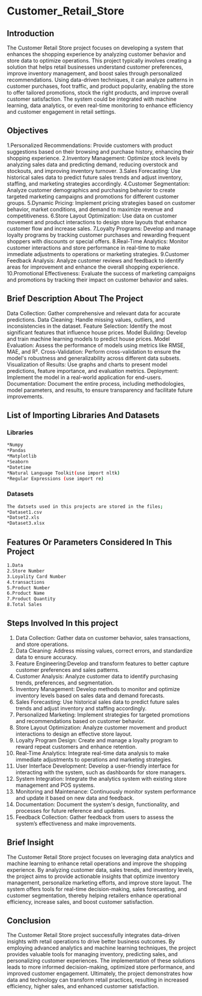 # Customer_Retail_Store
## Introduction
The Customer Retail Store project focuses on developing a system that enhances the shopping experience by analyzing customer behavior and store data to optimize operations. This project typically involves creating a solution that helps retail businesses understand customer preferences, improve inventory management, and boost sales through personalized recommendations. Using data-driven techniques, it can analyze patterns in customer purchases, foot traffic, and product popularity, enabling the store to offer tailored promotions, stock the right products, and improve overall customer satisfaction. The system could be integrated with machine learning, data analytics, or even real-time monitoring to enhance efficiency and customer engagement in retail settings.
## Objectives
1.Personalized Recommendations: Provide customers with product suggestions based on their browsing and purchase history, enhancing their shopping experience.
2.Inventory Management: Optimize stock levels by analyzing sales data and predicting demand, reducing overstock and stockouts, and improving inventory turnover.
3.Sales Forecasting: Use historical sales data to predict future sales trends and adjust inventory, staffing, and marketing strategies accordingly.
4.Customer Segmentation: Analyze customer demographics and purchasing behavior to create targeted marketing campaigns and promotions for different customer groups.
5.Dynamic Pricing: Implement pricing strategies based on customer behavior, market conditions, and demand to maximize revenue and competitiveness.
6.Store Layout Optimization: Use data on customer movement and product interactions to design store layouts that enhance customer flow and increase sales.
7.Loyalty Programs: Develop and manage loyalty programs by tracking customer purchases and rewarding frequent shoppers with discounts or special offers.
8.Real-Time Analytics: Monitor customer interactions and store performance in real-time to make immediate adjustments to operations or marketing strategies.
9.Customer Feedback Analysis: Analyze customer reviews and feedback to identify areas for improvement and enhance the overall shopping experience.
10.Promotional Effectiveness: Evaluate the success of marketing campaigns and promotions by tracking their impact on customer behavior and sales.
## Brief Description About The Project
Data Collection: Gather comprehensive and relevant data for accurate predictions.
Data Cleaning: Handle missing values, outliers, and inconsistencies in the dataset.
Feature Selection: Identify the most significant features that influence house prices.
Model Building: Develop and train machine learning models to predict house prices.
Model Evaluation: Assess the performance of models using metrics like RMSE, MAE, and R².
Cross-Validation: Perform cross-validation to ensure the model's robustness and generalizability across different data subsets.
Visualization of Results: Use graphs and charts to present model predictions, feature importance, and evaluation metrics.
Deployment: Implement the model in a real-world application for end-users.
Documentation: Document the entire process, including methodologies, model parameters, and results, to ensure transparency and facilitate future improvements.
## List of Importing Libraries And Datasets
### Libraries
```bash
*Numpy
*Pandas
*Matplotlib
*Seaborn
*Datetime
*Natural Language Toolkit(use import nltk)
*Regular Expressions (use import re)
```
### Datasets
```bash
The datsets used in this projects are stored in the files;
*Dataset1.csv
*Datset2.xls
*Dataset3.xlsx
```
## Features Or Parameters Considered In This Project
```bash
1.Data
2.Store Number
3.Loyality Card Number
4.transactions
5.Product Number
6.Product Name
7.Product Quantity
8.Total Sales
```
## Steps Involved In this project
1. Data Collection: Gather data on customer behavior, sales transactions, and store operations.
2. Data Cleaning: Address missing values, correct errors, and standardize data to ensure accuracy.
3. Feature Engineering:Develop and transform features to better capture customer preferences and sales patterns.
4. Customer Analysis: Analyze customer data to identify purchasing trends, preferences, and segmentation.
5. Inventory Management: Develop methods to monitor and optimize inventory levels based on sales data and demand forecasts.
6. Sales Forecasting: Use historical sales data to predict future sales trends and adjust inventory and staffing accordingly.
7. Personalized Marketing: Implement strategies for targeted promotions and recommendations based on customer behavior.
8. Store Layout Optimization: Analyze customer movement and product interactions to design an effective store layout.
9. Loyalty Program Design: Create and manage a loyalty program to reward repeat customers and enhance retention.
10. Real-Time Analytics: Integrate real-time data analysis to make immediate adjustments to operations and marketing strategies.
11. User Interface Development: Develop a user-friendly interface for interacting with the system, such as dashboards for store managers.
12. System Integration: Integrate the analytics system with existing store management and POS systems.
13. Monitoring and Maintenance: Continuously monitor system performance and update it based on new data and feedback.
14. Documentation: Document the system's design, functionality, and processes for future reference and updates.
15. Feedback Collection: Gather feedback from users to assess the system’s effectiveness and make improvements.
## Brief Insight
The Customer Retail Store project focuses on leveraging data analytics and machine learning to enhance retail operations and improve the shopping experience. By analyzing customer data, sales trends, and inventory levels, the project aims to provide actionable insights that optimize inventory management, personalize marketing efforts, and improve store layout. The system offers tools for real-time decision-making, sales forecasting, and customer segmentation, thereby helping retailers enhance operational efficiency, increase sales, and boost customer satisfaction.
## Conclusion
The Customer Retail Store project successfully integrates data-driven insights with retail operations to drive better business outcomes. By employing advanced analytics and machine learning techniques, the project provides valuable tools for managing inventory, predicting sales, and personalizing customer experiences. The implementation of these solutions leads to more informed decision-making, optimized store performance, and improved customer engagement. Ultimately, the project demonstrates how data and technology can transform retail practices, resulting in increased efficiency, higher sales, and enhanced customer satisfaction.

